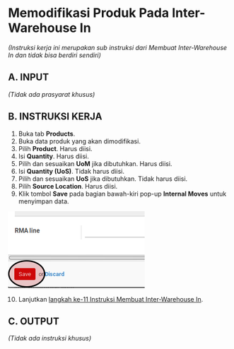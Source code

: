 # Memodifikasi Produk Pada Inter-Warehouse In

*(Instruksi kerja ini merupakan sub instruksi dari Membuat Inter-Warehouse In dan tidak bisa berdiri sendiri)*

## A. INPUT

*(Tidak ada prasyarat khusus)*

## B. INSTRUKSI KERJA

1. Buka tab **Products**.
2. Buka data produk yang akan dimodifikasi.
3. Pilih **Product**. Harus diisi.
4. Isi **Quantity**. Harus diisi.
5. Pilih dan sesuaikan **UoM** jika dibutuhkan. Harus diisi.
6. Isi **Quantity (UoS)**. Tidak harus diisi.
7. Pilih dan sesuaikan **UoS** jika dibutuhkan. Tidak harus diisi.
8. Pilih **Source Location**. Harus diisi.
9. Klik tombol **Save** pada bagian bawah-kiri pop-up **Internal Moves** untuk menyimpan data.

![](../../img/interwarehouse-in/tombol-save-produk.png)

10. Lanjutkan [langkah ke-11 Instruksi Membuat Inter-Warehouse In](./membuat.md#l11).

## C. OUTPUT

*(Tidak ada instruksi khusus)*
